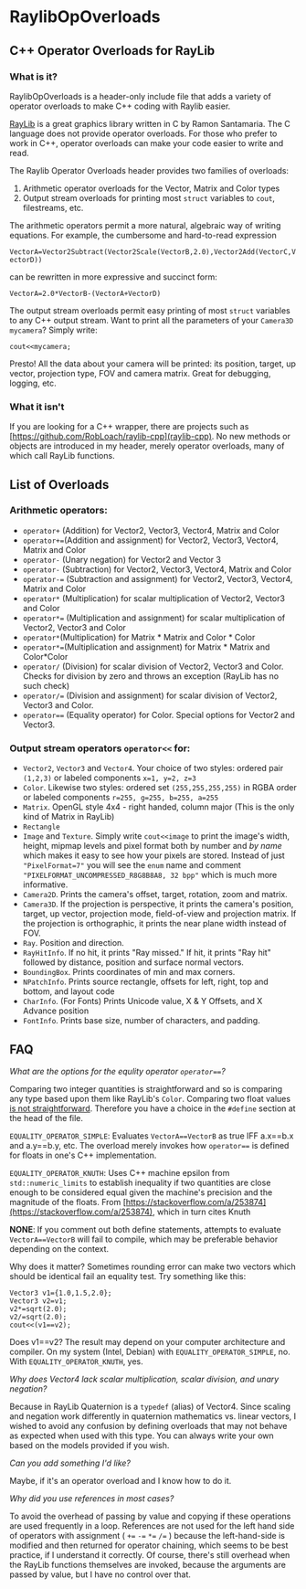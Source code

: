 # RaylibOpOverloads
## C++ Operator Overloads for RayLib

### What is it?
RaylibOpOverloads is a header-only include file that adds a variety of operator overloads to make C++ coding with Raylib easier.

[RayLib](https://github.com/raysan5/raylib) is a great graphics library written in C by Ramon Santamaria.  The C language does not provide operator overloads.  For those who prefer to work in C++, operator overloads can make your code easier to write and read.

The Raylib Operator Overloads header provides two families of overloads:
1. Arithmetic operator overloads for the Vector, Matrix and Color types
2. Output stream overloads for printing most `struct` variables to `cout`, filestreams, etc.

The arithmetic operators permit a more natural, algebraic way of writing equations.  For example, the cumbersome and hard-to-read expression

`VectorA=Vector2Subtract(Vector2Scale(VectorB,2.0),Vector2Add(VectorC,VectorD))` 

can be rewritten in more expressive and succinct form:

`VectorA=2.0*VectorB-(VectorA+VectorD)`

The output stream overloads permit easy printing of most `struct` variables to any C++ output stream.  Want to print all the parameters of your `Camera3D mycamera`?  Simply write:

`cout<<mycamera;`

Presto!  All the data about your camera will be printed: its position, target, up vector, projection type, FOV and camera matrix.  Great for debugging, logging, etc.

### What it isn't
If you are looking for a C++ wrapper, there are projects such as [https://github.com/RobLoach/raylib-cpp](raylib-cpp).  No new methods or objects are introduced in my header, merely operator overloads, many of which call RayLib functions.

## List of Overloads
### Arithmetic operators:
* `operator+` (Addition) for Vector2, Vector3, Vector4, Matrix and Color
* `operator+=`(Addition and assignment) for Vector2, Vector3, Vector4, Matrix and Color
* `operator-` (Unary negation) for Vector2 and Vector 3
* `operator-` (Subtraction) for Vector2, Vector3, Vector4, Matrix and Color
* `operator-=` (Subtraction and assignment) for Vector2, Vector3, Vector4, Matrix and Color
* `operator*` (Multiplication) for scalar multiplication of Vector2, Vector3 and Color
* `operator*=` (Multiplication and assignment) for scalar multiplication of Vector2, Vector3 and Color
* `operator*`(Multiplication) for Matrix * Matrix and Color * Color
* `operator*=`(Multiplication and assignment) for Matrix * Matrix and Color*Color
* `operator/` (Division) for scalar division of Vector2, Vector3 and Color.  Checks for division by zero and throws an exception (RayLib has no such check)
* `operator/=` (Division and assignment) for scalar division of Vector2, Vector3 and Color.
* `operator==` (Equality operator) for Color.  Special options for Vector2 and Vector3.
### Output stream operators `operator<<` for:
* `Vector2`, `Vector3` and `Vector4`. Your choice of two styles: ordered pair `(1,2,3)` or labeled components `x=1, y=2, z=3`
* `Color`.  Likewise two styles: ordered set `(255,255,255,255)` in RGBA order or labeled components `r=255, g=255, b=255, a=255`
* `Matrix`. OpenGL style 4x4 - right handed, column major  (This is the only kind of Matrix in RayLib)
* `Rectangle`
* `Image` and `Texture`.  Simply write `cout<<image` to print the image's width, height, mipmap levels and pixel format both by number and _by name_ which makes it easy to see how your pixels are stored.  Instead of just `"PixelFormat=7"` you will see the `enum` name and comment `"PIXELFORMAT_UNCOMPRESSED_R8G8B8A8, 32 bpp"` which is much more informative.
* `Camera2D`.  Prints the camera's offset, target, rotation, zoom and matrix.
* `Camera3D`.  If the projection is perspective, it prints the camera's position, target, up vector, projection mode, field-of-view and projection matrix.  If the projection is orthographic, it prints the near plane width instead of FOV.
* `Ray`. Position and direction.
* `RayHitInfo`. If no hit, it prints "Ray missed."  If hit, it prints "Ray hit" followed by distance, position and surface normal vectors.
* `BoundingBox`.  Prints coordinates of min and max corners.
* `NPatchInfo`. Prints source rectangle, offsets for left, right, top and bottom, and layout code
* `CharInfo`. (For Fonts) Prints Unicode value, X & Y Offsets, and X Advance position
* `FontInfo`. Prints base size, number of characters, and padding.

## FAQ
*What are the options for the equlity operator `operator==`?*

Comparing two integer quantities is straightforward and so is comparing any type based upon them like RayLib's `Color`.  Comparing two float values [is not straightforward](https://floating-point-gui.de/errors/comparison/).  Therefore you have a choice in the `#define` section at the head of the file.

`EQUALITY_OPERATOR_SIMPLE`: Evaluates `VectorA==VectorB` as true IFF a.x==b.x and a.y==b.y, etc.  The overload merely invokes how `operator==` is defined for floats in one's C++ implementation.

`EQUALITY_OPERATOR_KNUTH`: Uses C++ machine epsilon from `std::numeric_limits` to establish inequality if two quantities are close enough to be considered equal given the machine's precision and the magnitude of the floats.  From [https://stackoverflow.com/a/253874](https://stackoverflow.com/a/253874), which in turn cites Knuth

**NONE**: If you comment out both define statements, attempts to evaluate `VectorA==VectorB` will fail to compile, which may be preferable behavior depending on the context.

Why does it matter?  Sometimes rounding error can make two vectors which should be identical fail an equality test.  Try something like this:

```
Vector3 v1={1.0,1.5,2.0};
Vector3 v2=v1;
v2*=sqrt(2.0);
v2/=sqrt(2.0);
cout<<(v1==v2);
```
Does v1==v2?  The result may depend on your computer architecture and compiler.  On my system (Intel, Debian) with `EQUALITY_OPERATOR_SIMPLE`, no.  With `EQUALITY_OPERATOR_KNUTH`, yes.

*Why does Vector4 lack scalar multiplication, scalar division, and unary negation?*

Because in RayLib Quaternion is a `typedef` (alias) of Vector4.  Since scaling and negation work differently in quaternion mathematics vs. linear vectors, I wished to avoid any confusion by defining overloads that may not behave as expected when used with this type.  You can always write your own based on the models provided if you wish.

*Can you add something I'd like?*

Maybe, if it's an operator overload and I know how to do it.

*Why did you use references in most cases?*

To avoid the overhead of passing by value and copying if these operations are used frequently in a loop.  References are not used for the left hand side of operators with assignment ( `+=` `-=` `*=` `/=` ) because the left-hand-side is modified and then returned for operator chaining, which seems to be best practice, if I understand it correctly.
Of course, there's still overhead when the RayLib functions themselves are invoked, because the arguments are passed by value, but I have no control over that.


